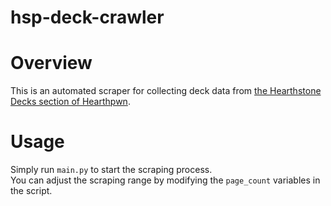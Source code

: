 # hsp-deck-crawler

# Overview
This is an automated scraper for collecting deck data from [the Hearthstone Decks section of Hearthpwn](https://www.hearthpwn.com/decks?filter-show-constructed-only=y&filter-deck-tag=1).<br>

# Usage
Simply run `main.py` to start the scraping process.<br>
You can adjust the scraping range by modifying the `page_count` variables in the script.
